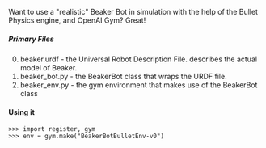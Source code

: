 Want to use a "realistic" Beaker Bot in simulation with the help of the Bullet Physics engine,
and OpenAI Gym? Great!

##### Primary Files

0. beaker.urdf - the Universal Robot Description File. describes the actual model of Beaker.
0. beaker_bot.py - the BeakerBot class that wraps the URDF file.
0. beaker_env.py - the gym environment that makes use of the BeakerBot class

#### Using it

```
>>> import register, gym
>>> env = gym.make("BeakerBotBulletEnv-v0")
```